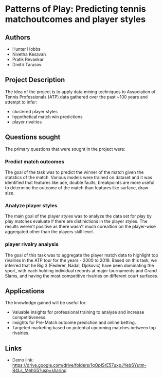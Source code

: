 # Patterns of Play: Predicting tennis matchoutcomes and player styles

## Authors
- Hunter Hobbs
- Nivetha Kesavan
- Pratik Revankar
- Dmitri Tarasov

## Project Description
The idea of the project is to apply data mining techniques to Association of Tennis Professionals (ATP) data gathered over the past ~100 years and attempt to infer:
- clustered player styles
- hypothetical match win predictions
- player rivalries

## Questions sought
The primary questions that were sought in the project were:

### Predict match outcomes
The goal of the task was to predict the winner of the match given the statstics of the match. Various models were trained on dataset and it was identified that features like ace, double faults, breakpoints are more useful to determine the outcome of the match than features like surface, draw size.
### Analyze player styles
The main goal of the player styles was to analyze the data set for play by play matches evaluate if there are distinictions in the player styles. The results weren't positive as there wasn't much corealtion on the player-wise aggregated other than the players skill level.  
### player rivalry analysis
The goal of this task was to aggregate the player match data to highlight top rivalries in the ATP tour for the years - 2000 to 2019. Based on this task, we inferred that he Big 3 (Federer, Nadal, Djokovic) have been dominating the sport, with each holding individual records at major tournaments and Grand Slams, and having the most competitive rivalries on different court surfaces.
## Applications
The knowledge gained will be useful for:
- Valuable insights for professional training to analyse and increase competitiveness.
- Insights for Pre-Match outcome prediction and online betting.
- Targeted marketing based on potential upcoming matches between top rivalries.

## Links
-  Demo link: https://drive.google.com/drive/folders/1qOpISrE57uxpJYebSYutm-B4Ls_MehG5?usp=sharing 
